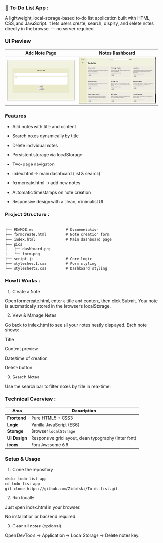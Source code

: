 ### 📝 To-Do List App : 

A lightweight, local-storage-based to-do list application built with HTML, CSS, and JavaScript.
It lets users create, search, display, and delete notes directly in the browser — no server required.

### UI Preview

| Add Note Page                                               | Notes Dashboard                                                        |
| ----------------------------------------------------------- | ---------------------------------------------------------------------- |
| ![form](./pics/form.png) | ![dashboard](./pics/dashboard.png) |



### Features

* Add notes with title and content

* Search notes dynamically by title

* Delete individual notes

*  Persistent storage via localStorage

* Two-page navigation

* index.html → main dashboard (list & search)

* formcreate.html → add new notes

* Automatic timestamps on note creation

* Responsive design with a clean, minimalist UI

###  Project Structure :

````

├── REAMDE.md               # Documentation
├── formcreate.html         # Note creation form
├── index.html              # Main dashboard page
├── pics
│   ├── dashboard.png
│   └── form.png
├── script.js               # Core logic 
├── stylesheet1.css         # Form styling
└── stylesheet2.css         # Dashboard styling 

````

###  How It Works : 

1. Create a Note

Open formcreate.html, enter a title and content, then click Submit.
Your note is automatically stored in the browser’s localStorage.

2. View & Manage Notes

Go back to index.html to see all your notes neatly displayed.
Each note shows:

Title

Content preview

Date/time of creation

Delete button

3. Search Notes

Use the search bar to filter notes by title in real-time.

### Technical Overview : 

| Area          | Description                                           |
| ------------- | ----------------------------------------------------- |
| **Frontend**  | Pure HTML5 + CSS3                                     |
| **Logic**     | Vanilla JavaScript (ES6)                              |
| **Storage**   | Browser `localStorage`                                |
| **UI Design** | Responsive grid layout, clean typography (Inter font) |
| **Icons**     | Font Awesome 6.5                                      |


### Setup & Usage

1. Clone the repository 

````
mkdir todo-list-app
cd todo-list-app
git clone https://github.com/Zidofski/To-do-list.git

````

2. Run locally

Just open index.html in your browser.

No installation or backend required.

3. Clear all notes (optional)

Open DevTools → Application → Local Storage → Delete notes key.


